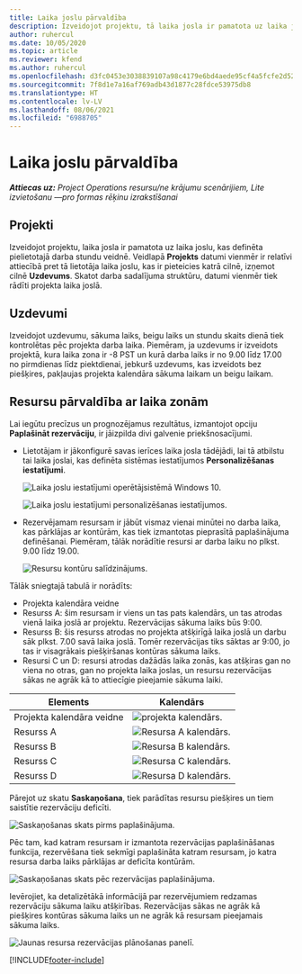 ```yaml
---
title: Laika joslu pārvaldība
description: Izveidojot projektu, tā laika josla ir pamatota uz laika joslu, kas definēta pielietotajā darba stundu veidnē.
author: ruhercul
ms.date: 10/05/2020
ms.topic: article
ms.reviewer: kfend
ms.author: ruhercul
ms.openlocfilehash: d3fc0453e3038839107a98c4179e6bd4aede95cf4a5fcfe2d52f823b83029485
ms.sourcegitcommit: 7f8d1e7a16af769adb43d1877c28fdce53975db8
ms.translationtype: HT
ms.contentlocale: lv-LV
ms.lasthandoff: 08/06/2021
ms.locfileid: "6988705"
---
```

# <a name="manage-time-zones"></a>Laika joslu pārvaldība

_**Attiecas uz:** Project Operations resursu/ne krājumu scenārijiem, Lite izvietošanu —pro formas rēķinu izrakstīšanai_


## <a name="projects"></a>Projekti

Izveidojot projektu, laika josla ir pamatota uz laika joslu, kas definēta pielietotajā darba stundu veidnē. Veidlapā **Projekts** datumi vienmēr ir relatīvi attiecībā pret tā lietotāja laika joslu, kas ir pieteicies katrā cilnē, izņemot cilnē **Uzdevums**. Skatot darba sadalījuma struktūru, datumi vienmēr tiek rādīti projekta laika joslā.

## <a name="tasks"></a>Uzdevumi

Izveidojot uzdevumu, sākuma laiks, beigu laiks un stundu skaits dienā tiek kontrolētas pēc projekta darba laika. Piemēram, ja uzdevums ir izveidots projektā, kura laika zona ir -8 PST un kurā darba laiks ir no 9.00 līdz 17.00 no pirmdienas līdz piektdienai, jebkurš uzdevums, kas izveidots bez piešķires, pakļaujas projekta kalendāra sākuma laikam un beigu laikam.

## <a name="manage-resources-with-time-zones"></a>Resursu pārvaldība ar laika zonām

Lai iegūtu precīzus un prognozējamus rezultātus, izmantojot opciju **Paplašināt rezervāciju**, ir jāizpilda divi galvenie priekšnosacījumi.  

- Lietotājam ir jākonfigurē savas ierīces laika josla tādējādi, lai tā atbilstu tai laika joslai, kas definēta sistēmas iestatījumos **Personalizēšanas iestatījumi**.
 
  ![Laika joslu iestatījumi operētājsistēmā Windows 10.](media/reconcile-assignments-03.png)

  ![Laika joslu iestatījumi personalizēšanas iestatījumos.](media/reconcile-assignments-04.png)
 
- Rezervējamam resursam ir jābūt vismaz vienai minūtei no darba laika, kas pārklājas ar kontūrām, kas tiek izmantotas pieprasītā paplašinājuma definēšanai. Piemēram, tālāk norādītie resursi ar darba laiku no plkst. 9.00 līdz 19.00. 

  ![Resursu kontūru salīdzinājums.](media/reconcile-assignments-05.png)

Tālāk sniegtajā tabulā ir norādīts:

- Projekta kalendāra veidne
- Resurss A: šim resursam ir viens un tas pats kalendārs, un tas atrodas vienā laika joslā ar projektu. Rezervācijas sākuma laiks būs 9:00.
- Resurss B: šis resurss atrodas no projekta atšķirīgā laika joslā un darbu sāk plkst. 7.00 savā laika joslā. Tomēr rezervācijas tiks sāktas ar 9:00, jo tas ir visagrākais piešķiršanas kontūras sākuma laiks.
- Resursi C un D: resursi atrodas dažādās laika zonās, kas atšķiras gan no viena no otras, gan no projekta laika joslas, un resursu rezervācijas sākas ne agrāk kā to attiecīgie pieejamie sākuma laiki.

|Elements  |Kalendārs  |
|-|-|
|Projekta kalendāra veidne   | ![projekta kalendārs.](media/reconcile-assignments-06.png) |
|Resurss A  | ![Resursa A kalendārs.](media/reconcile-assignments-06.png) |
|Resurss B  |  ![Resursa B kalendārs.](media/reconcile-assignments-07.png) |
|Resurss C  |  ![Resursa C kalendārs.](media/reconcile-assignments-08.png) |
|Resurss D  | ![Resursa D kalendārs.](media/reconcile-assignments-09.png)  |
 
Pārejot uz skatu **Saskaņošana**, tiek parādītas resursu piešķires un tiem saistītie rezervāciju deficīti.

![Saskaņošanas skats pirms paplašinājuma.](media/reconcile-assignments-10.png)

Pēc tam, kad katram resursam ir izmantota rezervācijas paplašināšanas funkcija, rezervēšana tiek sekmīgi paplašināta katram resursam, jo katra resursa darba laiks pārklājas ar deficīta kontūrām.

![Saskaņošanas skats pēc rezervācijas paplašinājuma.](media/reconcile-assignments-11.png) 

Ievērojiet, ka detalizētākā informācijā par rezervējumiem redzamas rezervāciju sākuma laiku atšķirības. Rezervācijas sākas ne agrāk kā piešķires kontūras sākuma laiks un ne agrāk kā resursam pieejamais sākuma laiks.

![Jaunas resursa rezervācijas plānošanas panelī.](media/reconcile-assignments-12.png)


[!INCLUDE[footer-include](../includes/footer-banner.md)]